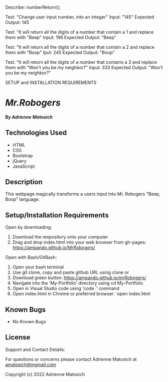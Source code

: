 Describe: numberReturn();

Test: "Change user input number, into an integer"
Input: "145"
Expected Output: 145


Test: "It will return all the digits of a number that contain a 1 and replace them with "Beep"
Input: 198
Expected Output: "Beep"

Test: "It will return all the digits of a number that contain a 2 and replace them with "Boop" 
Iput: 245
Expected Output: "Boop"

Test: "It will return all the digits of a number that contains a 3 and replace them with "Won't you be my neighbor?"
Input: 333
Expected Output: "Won't you be my neighbor?"

SETUP and INSTALLATION REQUIREMENTS 

# _Mr.Robogers_

#### By _Adrienne Matosich_


## Technologies Used

* HTML
* CSS
* Bootstrap
* jQuery
* JavaScript

## Description
This webpage magically transforms a users input into Mr. Robogers "Beep, Boop" language.


## Setup/Installation Requirements

Open by downloading:
1. Download the respository onto your computer
2. Drag and drop index.html into your web browser from gh-pages: https://ampando.github.io/MrRobogers/

Open with Bash/GitBash:
1. Open your bash terminal
2. Use git clone, copy and paste github URL using clone or 
3. Download green button: https://ampando.github.io/mrRobogers/ 
4. Navigate into the 'My-Portfolio' directory using cd My-Portfolio
5. Open in Visual Studio code using 'code .' command
6. Open index.html in Chrome or preferred browser: 'open index.html

## Known Bugs

* No Known Bugs 

## License
Support and Contact Details:

For questions or concerns please contact Adrienne Matosich at amatosich@mgmail.com 

Copyright (c) 2022 Adrienne Matosich


